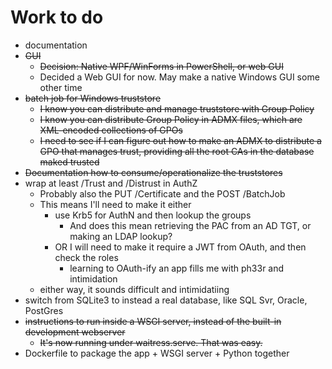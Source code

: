 # Work to do

* documentation
* ~~GUI~~ 
    * ~~Decision: Native WPF/WinForms in PowerShell, or web GUI~~
    * Decided a Web GUI for now. May make a native Windows GUI some other time
* ~~batch job for Windows truststore~~
    * ~~I know you can distribute and manage truststore with Group Policy~~
    * ~~I know you can distribute Group Policy in ADMX files, which are XML-encoded collections of GPOs~~
    * ~~I need to see if I can figure out how to make an ADMX to distribute a GPO that manages trust, providing all the root CAs in the database maked trusted~~
* ~~Documentation how to consume/operationalize the truststores~~
* wrap at least /Trust and /Distrust in AuthZ
    * Probably also the PUT /Certificate and the POST /BatchJob
    * This means I'll need to make it either 
        * use Krb5 for AuthN and then lookup the groups
            * And does this mean retrieving the PAC from an AD TGT, or making an LDAP lookup? 
        * OR I will need to make it require a JWT from OAuth, and then check the roles
            * learning to OAuth-ify an app fills me with ph33r and intimidation
    * either way, it sounds difficult and intimidatiing
* switch from SQLite3 to instead a real database, like SQL Svr, Oracle, PostGres
* ~~instructions to run inside a WSGI server, instead of the built-in development webserver~~
    * ~~It's now running under waitress.serve. That was easy.~~ 
* Dockerfile to package the app + WSGI server + Python together